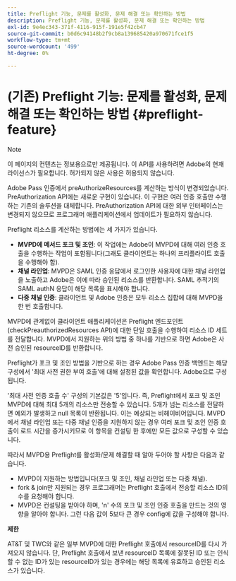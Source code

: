 ```yaml
---
title: Preflight 기능, 문제를 활성화, 문제 해결 또는 확인하는 방법
description: Preflight 기능, 문제를 활성화, 문제 해결 또는 확인하는 방법
exl-id: 9e4ec343-371f-4116-915f-191e5f42cb47
source-git-commit: b0d6c94148b2f9cb8a139685420a970671fce1f5
workflow-type: tm+mt
source-wordcount: '499'
ht-degree: 0%

---
```


# (기존) Preflight 기능: 문제를 활성화, 문제 해결 또는 확인하는 방법 {#preflight-feature}

>[!NOTE]
>
>이 페이지의 컨텐츠는 정보용으로만 제공됩니다. 이 API를 사용하려면 Adobe의 현재 라이선스가 필요합니다. 허가되지 않은 사용은 허용되지 않습니다.

Adobe Pass 인증에서 preAuthorizeResources를 계산하는 방식이 변경되었습니다. PreAuthorization API에는 새로운 구현이 있습니다. 이 구현은 여러 인증 호출만 수행하는 기존의 솔루션을 대체합니다.
PreAuthorization API에 대한 외부 인터페이스는 변경되지 않으므로 프로그래머 애플리케이션에서 업데이트가 필요하지 않습니다.

Preflight 리소스를 계산하는 방법에는 세 가지가 있습니다.

* **MVPD에 메서드 포크 및 조인**: 이 작업에는 Adobe이 MVPD에 대해 여러 인증 호출을 수행하는 작업이 포함됩니다(그래도 클라이언트는 하나의 프리플라이트 호출을 수행해야 함).
* **채널 라인업**: MVPD은 SAML 인증 응답에서 로그인한 사용자에 대한 채널 라인업을 노출하고 Adobe은 이에 따라 승인된 리소스를 반환합니다. SAML 추적기의 SAML authN 응답이 해당 목록을 표시해야 합니다.
* **다중 채널 인증**: 클라이언트 및 Adobe 인증은 모두 리소스 집합에 대해 MVPD을 한 번 호출합니다.

MVPD에 관계없이 클라이언트 애플리케이션은 Preflight 엔드포인트(checkPreauthorizedResources API)에 대한 단일 호출을 수행하여 리소스 ID 세트를 전달합니다. MVPD에서 지원하는 위의 방법 중 하나를 기반으로 하면 Adobe은 사전 승인된 resourceID를 반환합니다.

Preflight가 포크 및 조인 방법을 기반으로 하는 경우 Adobe Pass 인증 백엔드는 해당 구성에서 &#39;최대 사전 권한 부여 호출&#39;에 대해 설정된 값을 확인합니다. Adobe으로 구성됩니다.

&#39;최대 사전 인증 호출 수&#39; 구성의 기본값은 &#39;5&#39;입니다. 즉, Preflight에서 포크 및 조인 MVPD에 대해 최대 5개의 리소스만 전송할 수 있습니다. 5개가 넘는 리소스를 전달하면 예외가 발생하고 null 목록이 반환됩니다. 이는 예상되는 비헤이비어입니다. MVPD에서 채널 라인업 또는 다중 채널 인증을 지원하지 않는 경우 여러 포크 및 조인 인증 호출이 로드 시간을 증가시키므로 이 항목을 컨설팅 한 후에만 모든 값으로 구성할 수 있습니다.

따라서 MVPD용 Preflight를 활성화/문제 해결할 때 알아 두어야 할 사항은 다음과 같습니다.

* MVPD이 지원하는 방법입니다(포크 및 조인, 채널 라인업 또는 다중 채널).
* fork &amp; join만 지원되는 경우 프로그래머는 Preflight 호출에서 전송할 리소스 ID의 수를 요청해야 합니다.
* MVPD은 컨설팅을 받아야 하며, &#39;n&#39; 수의 포크 및 조인 인증 호출을 만드는 것의 영향을 알아야 합니다. 그런 다음 값이 5보다 큰 경우 config에 값을 구성해야 합니다.

**제한**

AT&amp;T 및 TWC와 같은 일부 MVPD에 대한 Preflight 호출에서 resourceID를 다시 가져오지 않습니다. 단, Preflight 호출에서 보낸 resourceID 목록에 잘못된 ID 또는 인식할 수 없는 ID가 있는 resourceID가 있는 경우에는 해당 목록에 유효하고 승인된 리소스가 있습니다.
